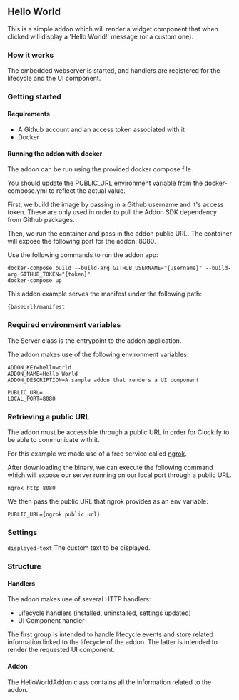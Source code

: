 ## Hello World

This is a simple addon which will render a widget component that when clicked will display a 'Hello World!' message (or a custom one).

### How it works
The embedded webserver is started, and handlers are registered for the lifecycle and the UI component.

### Getting started
#### Requirements
- A Github account and an access token associated with it
- Docker

#### Running the addon with docker
The addon can be run using the provided docker compose file.

You should update the PUBLIC_URL environment variable from the docker-compose.yml to reflect the actual value.

First, we build the image by passing in a Github username and it's access token.
These are only used in order to pull the Addon SDK dependency from Github packages.

Then, we run the container and pass in the addon public URL.
The container will expose the following port for the addon: 8080.

Use the following commands to run the addon app:
```shell
docker-compose build --build-arg GITHUB_USERNAME="{username}" --build-arg GITHUB_TOKEN="{token}"
docker-compose up
```

This addon example serves the manifest under the following path:
```
{baseUrl}/manifest
```

### Required environment variables
The Server class is the entrypoint to the addon application.

The addon makes use of the following environment variables:

```
ADDON_KEY=helloworld
ADDON_NAME=Hello World
ADDON_DESCRIPTION=A sample addon that renders a UI component

PUBLIC_URL=
LOCAL_PORT=8080
```

### Retrieving a public URL
The addon must be accessible through a public URL in order for Clockify to be able to communicate with it.

For this example we made use of a free service called <a href="https://ngrok.com">ngrok</a>.

After downloading the binary, we can execute the following command which will expose our server running on our local port through a public URL.
```shell
ngrok http 8080
```

We then pass the public URL that ngrok provides as an env variable:
```
PUBLIC_URL={ngrok public url}
```

### Settings
```displayed-text```
The custom text to be displayed.

### Structure
#### Handlers
The addon makes use of several HTTP handlers:
- Lifecycle handlers (installed, uninstalled, settings updated)
- UI Component handler

The first group is intended to handle lifecycle events and store related information linked to the lifecycle of the addon.
The latter is intended to render the requested UI component.

#### Addon
The HelloWorldAddon class contains all the information related to the addon.